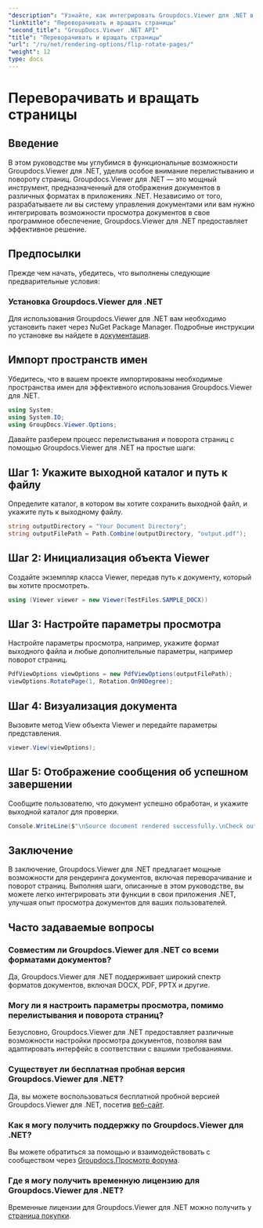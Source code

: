 ```yaml
---
"description": "Узнайте, как интегрировать Groupdocs.Viewer для .NET в свои приложения для бесперебойной визуализации, переворачивания и поворота документов."
"linktitle": "Переворачивать и вращать страницы"
"second_title": "GroupDocs.Viewer .NET API"
"title": "Переворачивать и вращать страницы"
"url": "/ru/net/rendering-options/flip-rotate-pages/"
"weight": 12
type: docs
---
```

# Переворачивать и вращать страницы

## Введение
В этом руководстве мы углубимся в функциональные возможности Groupdocs.Viewer для .NET, уделив особое внимание перелистыванию и повороту страниц. Groupdocs.Viewer для .NET — это мощный инструмент, предназначенный для отображения документов в различных форматах в приложениях .NET. Независимо от того, разрабатываете ли вы систему управления документами или вам нужно интегрировать возможности просмотра документов в свое программное обеспечение, Groupdocs.Viewer для .NET предоставляет эффективное решение.
## Предпосылки
Прежде чем начать, убедитесь, что выполнены следующие предварительные условия:
### Установка Groupdocs.Viewer для .NET
Для использования Groupdocs.Viewer для .NET вам необходимо установить пакет через NuGet Package Manager. Подробные инструкции по установке вы найдете в [документация](https://tutorials.groupdocs.com/viewer/net/).

## Импорт пространств имен
Убедитесь, что в вашем проекте импортированы необходимые пространства имен для эффективного использования Groupdocs.Viewer для .NET.
```csharp
using System;
using System.IO;
using GroupDocs.Viewer.Options;
```

Давайте разберем процесс перелистывания и поворота страниц с помощью Groupdocs.Viewer для .NET на простые шаги:
## Шаг 1: Укажите выходной каталог и путь к файлу
Определите каталог, в котором вы хотите сохранить выходной файл, и укажите путь к выходному файлу.
```csharp
string outputDirectory = "Your Document Directory";
string outputFilePath = Path.Combine(outputDirectory, "output.pdf");
```
## Шаг 2: Инициализация объекта Viewer
Создайте экземпляр класса Viewer, передав путь к документу, который вы хотите просмотреть.
```csharp
using (Viewer viewer = new Viewer(TestFiles.SAMPLE_DOCX))
```
## Шаг 3: Настройте параметры просмотра
Настройте параметры просмотра, например, укажите формат выходного файла и любые дополнительные параметры, например поворот страниц.
```csharp
PdfViewOptions viewOptions = new PdfViewOptions(outputFilePath);
viewOptions.RotatePage(1, Rotation.On90Degree);
```
## Шаг 4: Визуализация документа
Вызовите метод View объекта Viewer и передайте параметры представления.
```csharp
viewer.View(viewOptions);
```
## Шаг 5: Отображение сообщения об успешном завершении
Сообщите пользователю, что документ успешно обработан, и укажите выходной каталог для проверки.
```csharp
Console.WriteLine($"\nSource document rendered successfully.\nCheck output in {outputDirectory}.");
```

## Заключение
В заключение, Groupdocs.Viewer для .NET предлагает мощные возможности для рендеринга документов, включая переворачивание и поворот страниц. Выполняя шаги, описанные в этом руководстве, вы можете легко интегрировать эти функции в свои приложения .NET, улучшая опыт просмотра документов для ваших пользователей.
## Часто задаваемые вопросы
### Совместим ли Groupdocs.Viewer для .NET со всеми форматами документов?
Да, Groupdocs.Viewer для .NET поддерживает широкий спектр форматов документов, включая DOCX, PDF, PPTX и другие.
### Могу ли я настроить параметры просмотра, помимо перелистывания и поворота страниц?
Безусловно, Groupdocs.Viewer для .NET предоставляет различные возможности настройки просмотра документов, позволяя вам адаптировать интерфейс в соответствии с вашими требованиями.
### Существует ли бесплатная пробная версия Groupdocs.Viewer для .NET?
Да, вы можете воспользоваться бесплатной пробной версией Groupdocs.Viewer для .NET, посетив [веб-сайт](https://releases.groupdocs.com/).
### Как я могу получить поддержку по Groupdocs.Viewer для .NET?
Вы можете обратиться за помощью и взаимодействовать с сообществом через [Groupdocs.Просмотр форума](https://forum.groupdocs.com/c/viewer/9).
### Где я могу получить временную лицензию для Groupdocs.Viewer для .NET?
Временные лицензии для Groupdocs.Viewer для .NET можно получить у [страница покупки](https://purchase.groupdocs.com/temporary-license/).
